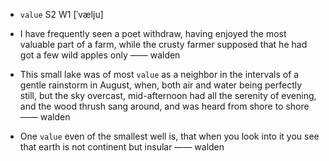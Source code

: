 - `value` S2 W1 [ˈvælju]



- I have frequently seen a poet withdraw, having enjoyed the most valuable part of a farm, while the crusty farmer supposed that he had got a few wild apples only —— walden

- This small lake was of most `value` as a neighbor in the intervals of a gentle rainstorm in August, when, both air and water being perfectly still, but the sky overcast, mid-afternoon had all the serenity of evening, and the wood thrush sang around, and was heard from shore to shore —— walden

-  One `value` even of the smallest well is, that when you look into it you see that earth is not continent but insular —— walden